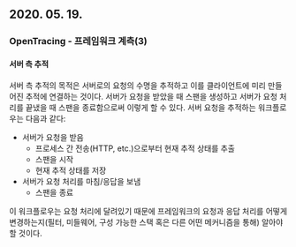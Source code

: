 ## 2020. 05. 19. 

### OpenTracing - 프레임워크 계측(3)

#### 서버 측 추적

서버 측 추적의 목적은 서버로의 요청의 수명을 추적하고 이를 클라이언트에 미리 만들어진 추적에 연결하는 것이다. 서버가 요청을 받았을 때 스팬을 생성하고 서버가 요청 처리를 끝냈을 때 스팬을 종료함으로써 이렇게 할 수 있다. 서버 요청을 추적하는 워크플로우는 다음과 같다:

* 서버가 요청을 받음
  * 프로세스 간 전송(HTTP, etc.)으로부터 현재 추적 상태를 추출
  * 스팬을 시작
  * 현재 추적 상태를 저장
* 서버가 요청 처리를 마침/응답을 보냄
  * 스팬을 종료

이 워크플로우는 요청 처리에 달려있기 때문에 프레임워크의 요청과 응답 처리를 어떻게 변경하는지(필터, 미들웨어, 구성 가능한 스택 혹은 다른 어떤 메커니즘을 통해) 알아야 할 것이다.